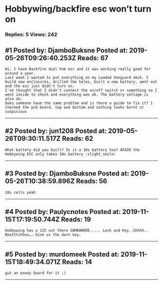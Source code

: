 # Hobbywing/backfire esc won&rsquo;t turn on

### Replies: 5 Views: 242

## \#1 Posted by: DjamboBuksne Posted at: 2019-05-26T09:26:40.253Z Reads: 67

```
Hi, I have Backfire dual hub esc and it was working really good for around a year.
Last week I wanted to put everything on my Loaded Vanguard deck. I build new enclosures, drilled the holes, built a new battery, went out and the esc just didn't turn on.
I've thought that I didn't connect the on/off switch or something so I went inside to check and everything was ok. The battery voltage is also ok.
Does someone have the same problem and is there a guide to fix it? I checked the pcb board, top and bottom and nothing looks burnt or suspicious
```

---
## \#2 Posted by: jun1208 Posted at: 2019-05-26T09:30:11.517Z Reads: 62

```
What battery did you built? Is it a 10s battery too? AFAIK the Hobbywing ESC only takes 10s battery :slight_smile:
```

---
## \#3 Posted by: DjamboBuksne Posted at: 2019-05-26T10:38:59.896Z Reads: 56

```
10s cells yeah
```

---
## \#4 Posted by: Paulycnotes Posted at: 2019-11-15T17:19:50.744Z Reads: 19

```
Hobbywing has a 12S out there SOMEWHERE..... Lock and Key..Shhhh..   Beatttchhes…. Give us the darn key.
```

---
## \#5 Posted by: murdomeek Posted at: 2019-11-15T18:49:34.071Z Reads: 14

```
gut an exway board for it ;)
```

---
